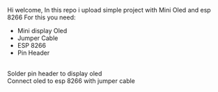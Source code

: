 Hi welcome, In this repo i upload simple project with Mini Oled and esp 8266
For this you need:
- Mini display Oled
- Jumper Cable
- ESP 8266
- Pin Header

<br> Solder pin header to display oled</br>
Connect oled to esp 8266 with jumper cable

